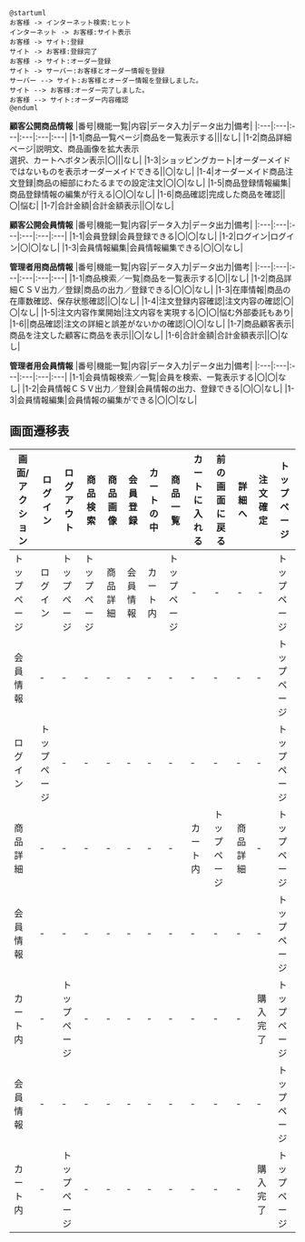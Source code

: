 
```uml
@startuml
お客様 -> インターネット検索:ヒット
インターネット -> お客様:サイト表示
お客様 -> サイト:登録
サイト -> お客様:登録完了
お客様 -> サイト:オーダー登録
サイト -> サーバー:お客様とオーダー情報を登録
サーバー --> サイト:お客様とオーダー情報を登録しました。
サイト --> お客様:オーダー完了しました。
お客様 --> サイト:オーダー内容確認
@enduml
```

**顧客公開商品情報**
|番号|機能一覧|内容|データ入力|データ出力|備考|
|:---|:---|:---|:---|:---|:---|
|1-1|商品一覧ページ|商品を一覧表示する|||なし|
|1-2|商品詳細ページ|説明文、商品画像を拡大表示<br>選択、カートへボタン表示|〇|||なし| 
|1-3|ショッピングカート|オーダーメイドではないものを表示オーダーメイドできる||〇|なし|
|1-4|オーダーメイド商品注文登録|商品の細部にわたるまでの設定注文|〇|〇|なし|
|1-5|商品登録情報編集|商品登録情報の編集が行える|〇|〇|なし|
|1-6|商品確認|完成した商品を確認||〇|悩む|
|1-7|合計金額|合計金額表示||〇|なし|

**顧客公開会員情報**
|番号|機能一覧|内容|データ入力|データ出力|備考|
|:---|:---|:---|:---|:---|:---|
|1-1|会員登録|会員登録できる|〇|〇|なし|
|1-2|ログイン|ログイン|〇|〇|なし| 
|1-3|会員情報編集|会員情報編集できる|〇|〇|なし|


**管理者用商品情報**
|番号|機能一覧|内容|データ入力|データ出力|備考|
|:---|:---|:---|:---|:---|:---|
|1-1|商品検索／一覧|商品を一覧表示する|〇||なし|
|1-2|商品詳細ＣＳＶ出力／登録|商品の出力／登録できる|〇|〇|なし| 
|1-3|在庫情報|商品の在庫数確認、保存状態確認||〇|なし|
|1-4|注文登録内容確認|注文内容の確認|〇|〇|なし|
|1-5|注文内容作業開始|注文内容を実現する|〇|〇|悩む外部委託もあり|
|1-6||商品確認|注文の詳細と誤差がないかの確認|〇|〇|なし|
|1-7|商品顧客表示|商品を注文した顧客に商品を表示||〇|なし|
|1-6|合計金額|合計金額表示||〇|なし|


**管理者用会員情報**
|番号|機能一覧|内容|データ入力|データ出力|備考|
|:---|:---|:---|:---|:---|:---|
|1-1|会員情報検索／一覧|会員を検索、一覧表示する|〇|〇|なし|
|1-2|会員情報ＣＳＶ出力／登録|会員情報の出力、登録できる|〇|〇|なし| 
|1-3|会員情報編集|会員情報の編集ができる|〇|〇|なし|

## 画面遷移表

|画面/アクション|ログイン|ログアウト|商品検索|商品画像|会員登録|カートの中|商品一覧|カートに入れる|前の画面に戻る|詳細へ|注文確定|トップページ|
|--------------|---------|---------|--------|--------|-------|----------|--------|-------------|--------------|------|--------|-----------|
|トップページ|ログイン|トップページ|トップページ|商品詳細|会員情報|カート内|トップページ|-|-|-|-|トップページ|
|会員情報|‐|‐|‐|‐|‐|‐|‐|‐|‐|‐|‐|トップページ|
|ログイン|トップページ|‐|‐|‐|‐|‐|‐|‐|‐|‐|‐|トップページ|
|商品詳細|‐|‐|‐|‐|‐|‐|‐|カート内|トップページ|商品詳細|‐|トップページ|
|会員情報|‐|‐|‐|‐|‐|‐|‐|‐|‐|‐|‐|トップページ|
|カート内|‐|トップページ|‐|‐|‐|‐|‐|‐|‐|‐|購入完了|トップページ|
|会員情報|‐|‐|‐|‐|‐|‐|‐|‐|‐|‐|‐|トップページ|
|カート内|‐|トップページ|‐|‐|‐|‐|‐|‐|‐|‐|購入完了|トップページ|
